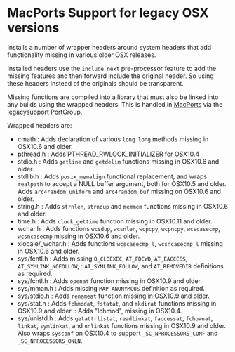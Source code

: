 
# MacPorts Support for legacy OSX versions

Installs a number of wrapper headers around system headers that add
functionality missing in various older OSX releases.

Installed headers use the `include_next` pre-processor feature to add
the missing features and then forward include the original header.
So using these headers instead of the originals should be transparent.

Missing functions are compiled into a library that must also be linked
into any builds using the wrapped headers. This is handled in [MacPorts](https://github.com/macports)
via the legacysupport PortGroup.

Wrapped headers are:

 - cmath         : Adds declaration of various `long long` methods missing in OSX10.6 and older.
 - pthread.h     : Adds PTHREAD_RWLOCK_INITIALIZER for OSX10.4
 - stdio.h       : Adds `getline` and `getdelim` functions missing in OSX10.6 and older.
 - stdlib.h      : Adds `posix_memalign` functional replacement,
                   and wraps `realpath` to accept a NULL buffer argument,
                   both for OSX10.5 and older. Adds `arc4random_uniform` and `arc4random_buf` missing
                   on OSX10.6 and older.
 - string.h      : Adds `strnlen`, `strndup` and `memmem` functions missing in OSX10.6 and older.
 - time.h        : Adds `clock_gettime` function missing in OSX10.11 and older.
 - wchar.h       : Adds functions `wcsdup`, `wcsnlen`, `wcpcpy`, `wcpncpy`,
                   `wcscasecmp`, `wcsncasecmp` missing in OSX10.6 and older.
 - xlocale/\_wchar.h : Adds functions `wcscasecmp_l`, `wcsncasecmp_l`
                   missing in OSX10.6 and older.
 - sys/fcntl.h   : Adds missing `O_CLOEXEC`, `AT_FDCWD`, `AT_EACCESS`, `AT_SYMLINK_NOFOLLOW`,
                 : `AT_SYMLINK_FOLLOW`, and `AT_REMOVEDIR` definitions as required.
 - sys/fcntl.h   : Adds `openat` function missing in OSX10.9 and older.
 - sys/mman.h    : Adds missing `MAP_ANONYMOUS` definition as required.
 - sys/stdio.h   : Adds `renameat` function missing in OSX10.9 and older.
 - sys/stat.h    : Adds `fchmodat`, `fstatat`, and `mkdirat` functions missing in OSX10.9 and older.
                 : Adds "lchmod", missing in OSX10.4.
 - sys/unistd.h  : Adds `getattrlistat`, `readlinkat`, `faccessat`, `fchownat`, `linkat`, `symlinkat`, 
                 and `unlinkat` functions missing in OSX10.9 and older.
                 Also wraps `sysconf` on OSX10.4 to support `_SC_NPROCESSORS_CONF`
                 and `_SC_NPROCESSORS_ONLN`.
 

